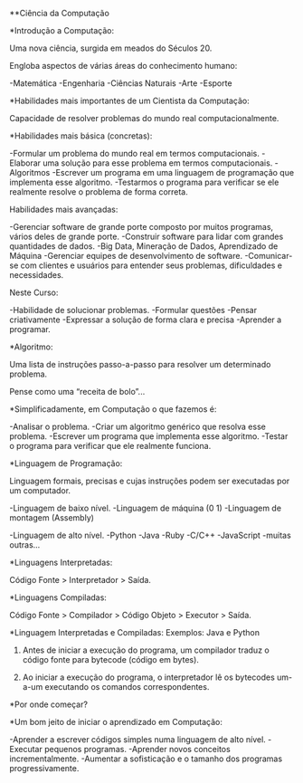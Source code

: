 **Ciência da Computação

*Introdução a Computação:

Uma nova ciência, surgida em meados do Séculos 20.

Engloba aspectos de várias áreas do conhecimento humano:

-Matemática
-Engenharia
-Ciências Naturais
-Arte
-Esporte 

*Habilidades mais importantes de um Cientista da Computação:

Capacidade de resolver problemas do mundo real computacionalmente.

*Habilidades mais básica (concretas):

-Formular um problema do mundo real em termos computacionais.
-Elaborar uma solução para esse problema em termos computacionais.
 -Algoritmos
-Escrever um programa em uma linguagem de programação que implementa esse algoritmo.
-Testarmos o programa para verificar se ele realmente resolve o problema de forma correta.

Habilidades mais avançadas:

-Gerenciar software de grande porte composto por muitos programas, vários deles de grande porte.
-Construir software para lidar com grandes quantidades de dados.
 -Big Data, Mineração de Dados, Aprendizado de Máquina
-Gerenciar equipes de desenvolvimento de software.
-Comunicar-se com clientes e usuários para entender seus problemas, dificuldades e necessidades.

Neste Curso:

-Habilidade de solucionar problemas.
 -Formular questões
 -Pensar criativamente 
 -Expressar a solução de forma clara e precisa
-Aprender a programar.

*Algoritmo:

Uma lista de instruções passo-a-passo para resolver um determinado problema.

Pense como uma “receita de bolo”...

*Simplificadamente, em Computação o que fazemos é:

-Analisar o problema.
-Criar um algoritmo genérico que resolva esse problema.
-Escrever um programa que implementa esse algoritmo.
-Testar o programa para verificar que ele realmente funciona.

*Linguagem de Programação:

Linguagem formais, precisas e cujas instruções podem ser executadas por um computador.

-Linguagem de baixo nível.
 -Linguagem de máquina (0 1)
 -Linguagem de montagem (Assembly)

-Linguagem de alto nível.
 -Python 
 -Java
 -Ruby
 -C/C++
 -JavaScript
 -muitas outras...

*Linguagens Interpretadas:

Código Fonte > Interpretador > Saída.

*Linguagens Compiladas:

Código Fonte > Compilador > Código Objeto > Executor > Saída.

*Linguagem Interpretadas e Compiladas:
Exemplos: Java e Python 

1) Antes de iniciar a execução do programa, um compilador traduz o código fonte para bytecode (código em bytes).

2) Ao iniciar a execução do programa, o interpretador lê os bytecodes um-a-um executando os comandos correspondentes.

*Por onde começar? 

*Um bom jeito de iniciar o aprendizado em Computação:

-Aprender a escrever códigos simples numa linguagem de alto nível.
-Executar pequenos programas.
-Aprender novos conceitos incrementalmente.
-Aumentar a sofisticação e o tamanho dos programas progressivamente.
